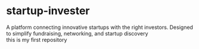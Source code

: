 # startup-invester
A platform connecting innovative startups with the right investors. Designed to simplify fundraising, networking, and startup discovery
<br>
this is my first repository
